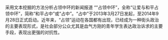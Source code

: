  采用文本挖掘的方法分析占领中环的新闻报道
““占领中环”，全称“让爱与和平占领中环”，简称“和平占中”或“占中”。“占中”于2013年3月27日发起，至2014年9月28日正式启动。近年来，“占领”运动在各国都有出现，已经成为一种街头政治的主要表现形式，是社会部分公众尤其是血气方刚的青年学生表达政治诉求的主要手段，表现出更强的对抗性。
